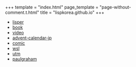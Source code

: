 +++
template = "index.html"
page_template = "page-without-comment.t.html"
title = "lispkorea.github.io"
+++

- [lisper](lisper)
- [book](book)
- [video](video)
- [advent-calendar-jp](advent-calendar-jp)
- [comic](comic)
- [wsl](wsl)
- [utm](utm)
- [paulgraham](paulgraham)
